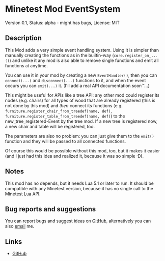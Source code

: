 # Minetest Mod EventSystem
Version 0.1, Status: alpha - might has bugs, License: MIT

## Description
This Mod adds a very simple event handling system. Using it is simpler than
manually creating the functions as in the builtin-way (`core.register_on_...()`)
and unlike it any mod is also able to remove single functions and emit all
functions at anytime.

You can use it in your mod by creating a new `EventHandler()`, then you can
`connect(...)` and `disconnect(...)` functions to it, and when the event occurs
you can `emit(...)` it. (I'll add a real API documentation soon™...)

This might be useful for APIs like a tree API: any other mod could register its
nodes (e.g. chairs) for all types of wood that are already registered (this is
not done by this mod) and _then_ connect its functions (e.g.
`furniture.register_chair_from_treedef(name, def)`, `furniture.register_table_from_treedef(name, def)`)
to the new_tree_registered-Event by the tree mod. If a new tree is registered now,
a new chair and table will be registered, too.

The parameters are also no problem: you can just give them to the `emit()`
function and they will be passed to all connected functions.

Of course this would be possible without this mod, too, but it makes it easier
(and I just had this idea and realized it, because it was so simple :D).

## Notes
This mod has no depends, but it needs Lua 5.1 or later to run. It should be
compatible with any Minetest version, because it has no single call to the
Minetest Lua API.

## Bug reports and suggestions
You can report bugs and suggest ideas on [GitHub](http://github.com/lnj2/event_system/issues/new),
alternatively you can also [email](mailto:git@lnj.li) me.

## Links
* [GitHub](http://github.com/lnj2/event_system/)
